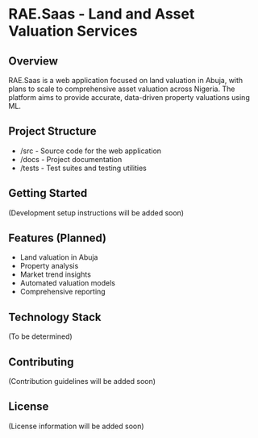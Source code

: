 # RAE.Saas - Land and Asset Valuation Services 

## Overview
RAE.Saas is a web application focused on land valuation in Abuja, with plans to scale to comprehensive asset valuation across Nigeria. The platform aims to provide accurate, data-driven property valuations using ML.

## Project Structure
- /src - Source code for the web application
- /docs - Project documentation
- /tests - Test suites and testing utilities

## Getting Started
(Development setup instructions will be added soon)

## Features (Planned)
- Land valuation in Abuja
- Property analysis
- Market trend insights
- Automated valuation models
- Comprehensive reporting

## Technology Stack
(To be determined)

## Contributing
(Contribution guidelines will be added soon)

## License
(License information will be added soon)
